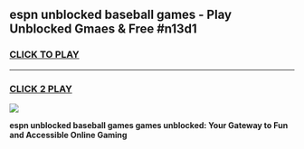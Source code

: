 
## espn unblocked baseball games - Play Unblocked Gmaes & Free #n13d1
<h3>
<a href="https://premium.freeplayer.one?title=espn_unblocked_baseball_games&ref=01M">CLICK TO PLAY</a></h3>
<hr>

<h3>
<a href="https://premium.freeplayer.one?title=espn_unblocked_baseball_games&ref=01M">CLICK 2 PLAY</a>
  
</h3>

<a href="https://premium.freeplayer.one?title=espn_unblocked_baseball_games&ref=01M"><img src="https://clearcache.store/games.png"></a>


**espn unblocked baseball games games unblocked: Your Gateway to Fun and Accessible Online Gaming**
